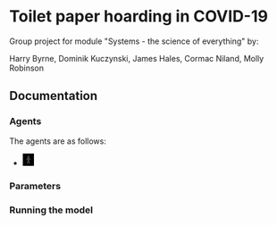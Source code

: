 # Toilet paper hoarding in COVID-19

Group project for module "Systems - the science of everything" by:

Harry Byrne, Dominik Kuczynski, James Hales, Cormac Niland, Molly Robinson

## Documentation

### Agents

The agents are as follows: 

- <img src="images/person.png" alt="person" width="20">

### Parameters

### Running the model
